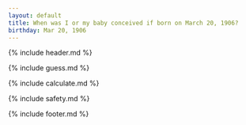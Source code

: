 ```yaml
---
layout: default
title: When was I or my baby conceived if born on March 20, 1906?
birthday: Mar 20, 1906
---
```


{% include header.md %}

{% include guess.md %}

{% include calculate.md %}

{% include safety.md %}

{% include footer.md %}



